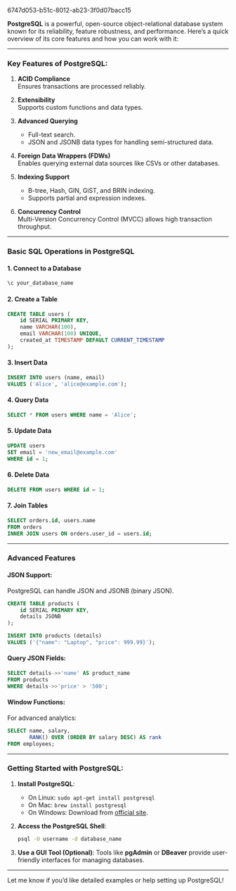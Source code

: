 6747d053-b51c-8012-ab23-3f0d07bacc15

**PostgreSQL** is a powerful, open-source object-relational database system known for its reliability, feature robustness, and performance. Here’s a quick overview of its core features and how you can work with it:

---

### **Key Features of PostgreSQL**:
1. **ACID Compliance**  
   Ensures transactions are processed reliably.
   
2. **Extensibility**  
   Supports custom functions and data types.

3. **Advanced Querying**  
   - Full-text search.  
   - JSON and JSONB data types for handling semi-structured data.

4. **Foreign Data Wrappers (FDWs)**  
   Enables querying external data sources like CSVs or other databases.

5. **Indexing Support**  
   - B-tree, Hash, GIN, GiST, and BRIN indexing.  
   - Supports partial and expression indexes.

6. **Concurrency Control**  
   Multi-Version Concurrency Control (MVCC) allows high transaction throughput.

---

### **Basic SQL Operations in PostgreSQL**

#### 1. **Connect to a Database**  
```sql
\c your_database_name
```

#### 2. **Create a Table**  
```sql
CREATE TABLE users (
    id SERIAL PRIMARY KEY,
    name VARCHAR(100),
    email VARCHAR(100) UNIQUE,
    created_at TIMESTAMP DEFAULT CURRENT_TIMESTAMP
);
```

#### 3. **Insert Data**  
```sql
INSERT INTO users (name, email) 
VALUES ('Alice', 'alice@example.com');
```

#### 4. **Query Data**  
```sql
SELECT * FROM users WHERE name = 'Alice';
```

#### 5. **Update Data**  
```sql
UPDATE users 
SET email = 'new_email@example.com' 
WHERE id = 1;
```

#### 6. **Delete Data**  
```sql
DELETE FROM users WHERE id = 1;
```

#### 7. **Join Tables**  
```sql
SELECT orders.id, users.name 
FROM orders 
INNER JOIN users ON orders.user_id = users.id;
```

---

### **Advanced Features**

#### JSON Support:
PostgreSQL can handle JSON and JSONB (binary JSON).
```sql
CREATE TABLE products (
    id SERIAL PRIMARY KEY,
    details JSONB
);

INSERT INTO products (details) 
VALUES ('{"name": "Laptop", "price": 999.99}');
```

#### Query JSON Fields:
```sql
SELECT details->>'name' AS product_name 
FROM products 
WHERE details->>'price' > '500';
```

#### Window Functions:
For advanced analytics:
```sql
SELECT name, salary, 
       RANK() OVER (ORDER BY salary DESC) AS rank
FROM employees;
```

---

### **Getting Started with PostgreSQL**:
1. **Install PostgreSQL**:
   - On Linux: `sudo apt-get install postgresql`
   - On Mac: `brew install postgresql`
   - On Windows: Download from [official site](https://www.postgresql.org/download/).

2. **Access the PostgreSQL Shell**:
   ```bash
   psql -U username -d database_name
   ```

3. **Use a GUI Tool (Optional)**:
   Tools like **pgAdmin** or **DBeaver** provide user-friendly interfaces for managing databases.

---

Let me know if you’d like detailed examples or help setting up PostgreSQL!
